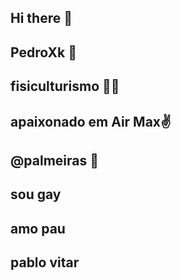## Hi there 👋
## PedroXk 💢
## fisiculturismo 💪💖
## apaixonado em Air Max✌️
## @palmeiras 💚
## sou gay
## amo pau
## pablo vitar

